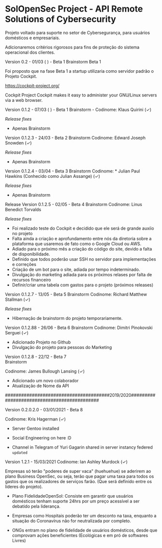 # SolOpenSec Project - API Remote Solutions of Cybersecurity 

Projeto voltado para suporte no setor de Cybersegurança, para usuários domésticos e empresariais. 

Adicionaremos critérios rigorosos para fins de proteção do sistema operacional dos clientes.

Version 0.2 - 01/03 ( ) - Beta 1 Brainstorm Beta 1 

Foi proposto que na fase Beta 1 a startup utilizaria como servidor padrão o Projeto Cockpit. 


https://cockpit-project.org/

Cockpit Project 
Cockpit makes it easy to administer your GNU/Linux servers via a web browser. 

Version 0.1.2 - 07/03 ( ) - Beta 1 Brainstorm - Codinome:  Klaus Quirini  (✓) 
 
 *Release fixes*   
 - Apenas Brainstorm 


Version 0.1.2.3  - 24/03  - Beta 2 Brainstorm 
Codinome: Edward Joseph Snowden (✓) 
 
 *Release fixes*   
 - Apenas Brainstorm
 
 

Version 0.1.2.4 - 03/04  - Beta 3 Brainstorm 
Codinome: * Julian Paul Hawkins  (Conhecido como Julian Assange) (✓)

*Release fixes*   
 - Apenas Brainstorm


Release Version 0.1.2.5 - 02/05 - Beta 4  Brainstorm 
Codinome: Linus Benedict Torvalds 

*Release fixes* 

* Foi realizado teste do Cockpit e decidido que ele será de grande auxíio no projeto 
* Falta ainda a criação e aprofundamento entre nós da diretoria sobre a plataforma que usaremos de fato como o Google Cloud ou AWS. 
* Adiado para o próximo mês a criação do código do site, devido a falta de disponibilidade. 
* Definido que todos poderão usar SSH no servidor para implementações e correções 
* Criação de um bot para o site, adiada por tempo indeterminado. 
* Divulgação do marketing adiada para os próximos relases por falta de recursos financeiro
* Definir/criar uma tabela com gastos para o projeto (próximos releases) 


Version 0.1.2.7 - 13/05 - Beta 5 
Brainstorm 
Codinome:  Richard Matthew Stallman (✓)

*Release fixes* 
 - Hibernação de brainstorm do projeto temporariamente. 
 
 
 Version 0.1.2.88 - 26/06 - Beta 6 
 Brainstorm 
 Codinome: Dimitri Pinokovski Serguei (✓)
 
 - Adicionado Projeto no Github 
 - Divulgação do projeto para pessoas do Marketing
 
 Version 0.1.2.8 - 22/12 - Beta 7  
 Brainstorm
  
 Codinome: James Bullough Lansing (✓) 
 
  - Adicionado um novo colaborador 
  - Atualização de Nome da API 
  
  #######################################2019/2020############################################

Version 0.2.0.2.0 - 03/01/2021 - Beta 8 

Codinome: Kris Hagerman (✓) 

- Server Gentoo installed 

* Social Engineering on here :D 


- Channel in Telegram of Yuri Gagarin shared in server instancy federed 
<code>updated</code>


Version 1.2.1  - 15/03/2021 
Codinome: Ian Ashley Murdock (✓) 


 Empresas só terão "poderes de super vaca" (huehuehue)  se aderirem ao plano Business OpenSec, ou seja, terão que pagar uma taxa para todos os gastos que os realizadores de serviços farão. (Que será definido entre os líderes do projeto). 

- Plano FidelidadeOpenSol: Consiste em garantir que usuários domésticos tenham suporte 24hrs por um preço acessível a ser debatido pela liderança. 

- Empresas como Hospitais poderão ter um desconto na taxa, enquanto a situação do Coronavírus não for neutralizada por completo. 

- ONGs entram no plano de fidelidade de usuários domésticos, desde que comprovam ações beneficientes (Ecológicas e em pró de softwares Livres)

